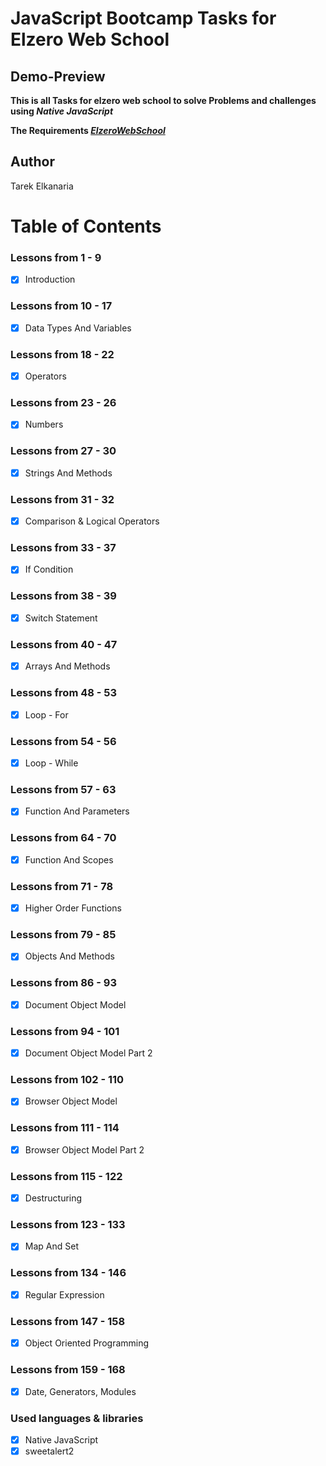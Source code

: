 # JavaScript Bootcamp Tasks for Elzero Web School

## Demo-Preview

**This is all Tasks for elzero web school to solve Problems and challenges using _Native JavaScript_**

**The Requirements _[ElzeroWebSchool](https://elzero.org/category/assignments/javascript-bootcamp-assignments/)_**

## Author

Tarek Elkanaria

# Table of Contents

### Lessons from 1 - 9

- [x] Introduction

### Lessons from 10 - 17

- [x] Data Types And Variables

### Lessons from 18 - 22

- [x] Operators

### Lessons from 23 - 26

- [x] Numbers

### Lessons from 27 - 30

- [x] Strings And Methods

### Lessons from 31 - 32

- [x] Comparison & Logical Operators

### Lessons from 33 - 37

- [x] If Condition

### Lessons from 38 - 39

- [x] Switch Statement

### Lessons from 40 - 47

- [x] Arrays And Methods

### Lessons from 48 - 53

- [x] Loop - For

### Lessons from 54 - 56

- [x] Loop - While

### Lessons from 57 - 63

- [x] Function And Parameters

### Lessons from 64 - 70

- [x] Function And Scopes

### Lessons from 71 - 78

- [x] Higher Order Functions

### Lessons from 79 - 85

- [x] Objects And Methods

### Lessons from 86 - 93

- [x] Document Object Model

### Lessons from 94 - 101

- [x] Document Object Model Part 2

### Lessons from 102 - 110

- [x] Browser Object Model

### Lessons from 111 - 114

- [x] Browser Object Model Part 2

### Lessons from 115 - 122

- [x] Destructuring

### Lessons from 123 - 133

- [x] Map And Set

### Lessons from 134 - 146

- [x] Regular Expression

### Lessons from 147 - 158

- [x] Object Oriented Programming

### Lessons from 159 - 168

- [x] Date, Generators, Modules

### Used languages & libraries

- [x] Native JavaScript
- [x] sweetalert2
